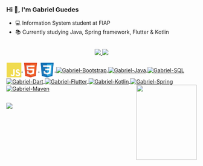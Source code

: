 ### Hi 👋, I'm Gabriel Guedes

- 💻 Information System student at FIAP
- 📚 Currently studying Java, Spring framework, Flutter & Kotlin
<!-- - 📫 How to reach me: ...
- 😄 Pronouns: he/him -->

<br>

<div align="center">
  <a href="https://github.com/gabguedes">
  <img height="160em" src="https://github-readme-stats.vercel.app/api?username=gabguedes&show_icons=true&theme=radical&include_all_commits=true&count_private=true"/>
  <img height="160em" src="https://github-readme-stats.vercel.app/api/top-langs/?username=gabguedes&layout=compact&langs_count=7&theme=radical&count_private=false"/>
</div>

<div style="display = inline_block"><br>  
<img align="center" alt="Gabriel-Js" height="40" width="40" src="https://raw.githubusercontent.com/devicons/devicon/master/icons/javascript/javascript-plain.svg">
<img align="center" alt="Gabriel-HTML" height="40" width="40" src="https://raw.githubusercontent.com/devicons/devicon/master/icons/html5/html5-original.svg">
<img align="center" alt="Gabriel-CSS" height="40" width="40" src="https://raw.githubusercontent.com/devicons/devicon/master/icons/css3/css3-original.svg">
<img align="center" alt="Gabriel-Bootstrap" height="40" width="40" src="https://cdn.jsdelivr.net/gh/devicons/devicon@latest/icons/bootstrap/bootstrap-original.svg" />
<img align="center" alt="Gabriel-Java" height="40" width="40" src="https://cdn.jsdelivr.net/gh/devicons/devicon@latest/icons/java/java-original.svg" />
<img align="center" alt="Gabriel-SQL" height="40" width="40" src="https://cdn.jsdelivr.net/gh/devicons/devicon@latest/icons/sqldeveloper/sqldeveloper-original.svg" />
<img align="center" alt="Gabriel-Dart" height="40" width="40" src="https://cdn.jsdelivr.net/gh/devicons/devicon@latest/icons/dart/dart-original.svg" />
<img align="center" alt="Gabriel-Flutter" height="40" width="40" src="https://cdn.jsdelivr.net/gh/devicons/devicon@latest/icons/flutter/flutter-original.svg" />
<img align="center" alt="Gabriel-Kotlin" height="40" width="40" src="https://cdn.jsdelivr.net/gh/devicons/devicon@latest/icons/kotlin/kotlin-original.svg" />
<img align="center" alt="Gabriel-Spring" height="40" width="40" src="https://cdn.jsdelivr.net/gh/devicons/devicon@latest/icons/spring/spring-original.svg" />
<img align="center" alt="Gabriel-Maven" height="40" width="40" src="https://cdn.jsdelivr.net/gh/devicons/devicon@latest/icons/maven/maven-original.svg" />
<img align="right" width="160" height="200" src="https://media.tenor.com/Llg7JPMnyaUAAAAM/dog-smile.gif"/>
</div>                      

##      

<a href="https://www.linkedin.com/in/gabrielguedesvc/"><img src="https://img.shields.io/badge/LinkedIn-0077B5?style=for-the-badge&logo=linkedin&logoColor=white" /></a>
          
  
  
